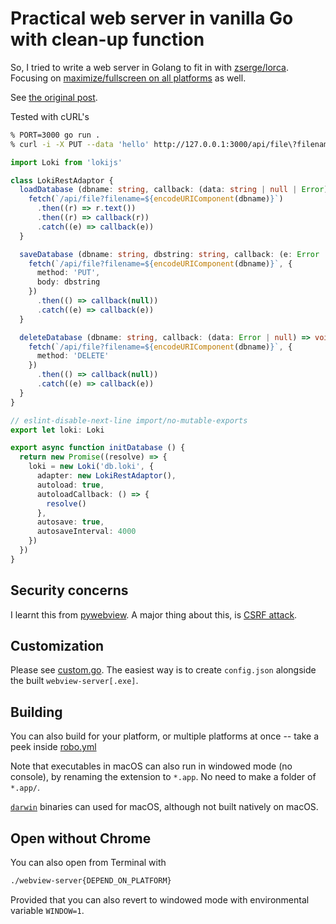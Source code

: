 # Practical web server in vanilla Go with clean-up function

So, I tried to write a web server in Golang to fit in with [zserge/lorca](https://github.com/zserge/lorca). Focusing on [maximize/fullscreen on all platforms](https://github.com/webview/webview/issues/458) as well.

See [the original post](https://dev.to/patarapolw/practical-web-server-in-vanilla-go-with-clean-up-function-i-don-t-really-know-what-i-am-doing-1nh5).

Tested with cURL's

```sh
% PORT=3000 go run .
% curl -i -X PUT --data 'hello' http://127.0.0.1:3000/api/file\?filename\=test.txt
```

```ts
import Loki from 'lokijs'

class LokiRestAdaptor {
  loadDatabase (dbname: string, callback: (data: string | null | Error) => void) {
    fetch(`/api/file?filename=${encodeURIComponent(dbname)}`)
      .then((r) => r.text())
      .then((r) => callback(r))
      .catch((e) => callback(e))
  }

  saveDatabase (dbname: string, dbstring: string, callback: (e: Error | null) => void) {
    fetch(`/api/file?filename=${encodeURIComponent(dbname)}`, {
      method: 'PUT',
      body: dbstring
    })
      .then(() => callback(null))
      .catch((e) => callback(e))
  }

  deleteDatabase (dbname: string, callback: (data: Error | null) => void) {
    fetch(`/api/file?filename=${encodeURIComponent(dbname)}`, {
      method: 'DELETE'
    })
      .then(() => callback(null))
      .catch((e) => callback(e))
  }
}

// eslint-disable-next-line import/no-mutable-exports
export let loki: Loki

export async function initDatabase () {
  return new Promise((resolve) => {
    loki = new Loki('db.loki', {
      adapter: new LokiRestAdaptor(),
      autoload: true,
      autoloadCallback: () => {
        resolve()
      },
      autosave: true,
      autosaveInterval: 4000
    })
  })
}
```

## Security concerns

I learnt this from [pywebview](https://pywebview.flowrl.com/guide/security.html). A major thing about this, is [CSRF attack](https://www.owasp.org/index.php/Cross-Site_Request_Forgery_(CSRF)).

## Customization

Please see [custom.go](/custom.go). The easiest way is to create `config.json` alongside the built `webview-server[.exe]`.

## Building

You can also build for your platform, or multiple platforms at once -- take a peek inside [robo.yml](/robo.yml)

Note that executables in macOS can also run in windowed mode (no console), by renaming the extension to `*.app`. No need to make a folder of `*.app/`.

[`darwin`](https://en.wikipedia.org/wiki/Darwin_%28operating_system%29) binaries can used for macOS, although not built natively on macOS.

## Open without Chrome

You can also open from Terminal with

```sh
./webview-server{DEPEND_ON_PLATFORM}
```

Provided that you can also revert to windowed mode with environmental variable `WINDOW=1`.
